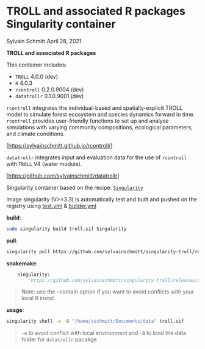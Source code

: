 TROLL and associated R packages Singularity container
================
Sylvain Schmitt
April 28, 2021

**TROLL and associated R packages**

This container includes:

- `TROLL` 4.0.0 (dev)
- `R` 4.0.3
- `rcontroll` 0.2.0.9004 (dev)
- `datatrollr` 0.1.0.9001 (dev)

`rcontroll` integrates the individual-based and spatially-explicit TROLL
model to simulate forest ecosystem and species dynamics forward in time.
`rcontroll` provides user-friendly functions to set up and analyse
simulations with varying community compositions, ecological parameters,
and climate conditions.

\[<https://sylvainschmitt.github.io/rcontroll/>\]

`datatrollr` integrates input and evaluation data for the use of
`rcontroll` with `TROLL` V4 (water module).

\[<https://github.com/sylvainschmitt/datatrollr>\]

Singularity container based on the recipe:
[`Singularity`](https://github.com/sylvainschmitt/singularity-troll/blob/main/Singularity)

Image singularity (V\>=3.3) is automatically test and built and pushed
on the registry using
[test.yml](https://github.com/sylvainschmitt/singularity-troll/blob/main/.github/workflows/test.yml)
&
[builder.yml](https://github.com/sylvainschmitt/singularity-troll/blob/main/.github/workflows/builder.yml)

**build**:

``` bash
sudo singularity build troll.sif Singularity
```

**pull**:

``` bash
singularity pull https://github.com/sylvainschmitt/singularity-troll/releases/download/0.0.1/sylvainschmitt-singularity-r-troll.latest.sif
```

**snakemake**:

``` python
    singularity: 
        "https://github.com/sylvainschmitt/singularity-troll/releases/download/0.0.1/sylvainschmitt-singularity-troll.latest.sif"
```

> Note: use the –contain option if you want to avoid conflicts with your
> local R install

**usage**:

``` bash
singularity shell -e -B "/home/sschmitt/Documents/data" troll.sif 
```

> `-e` to avoid conflict with local environment and `-B` to bind the
> data folder for `datatrollr` pacakge
